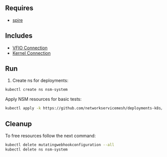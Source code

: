 ## Requires

- [spire](../spire)

## Includes

- [VFIO Connection](../use-cases/Vfio2Noop)
- [Kernel Connection](../use-cases/SriovKernel2Noop)

## Run

1. Create ns for deployments:
```bash
kubectl create ns nsm-system
```

Apply NSM resources for basic tests:
```bash
kubectl apply -k https://github.com/networkservicemesh/deployments-k8s/examples/sriov?ref=dec450948b354a3af467b4188e074839667c8e60
```

## Cleanup

To free resources follow the next command:
```bash
kubectl delete mutatingwebhookconfiguration --all
kubectl delete ns nsm-system
```

